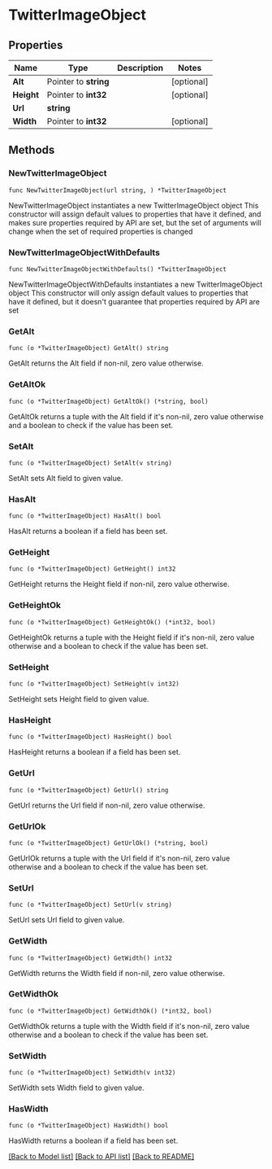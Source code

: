 # TwitterImageObject

## Properties

Name | Type | Description | Notes
------------ | ------------- | ------------- | -------------
**Alt** | Pointer to **string** |  | [optional] 
**Height** | Pointer to **int32** |  | [optional] 
**Url** | **string** |  | 
**Width** | Pointer to **int32** |  | [optional] 

## Methods

### NewTwitterImageObject

`func NewTwitterImageObject(url string, ) *TwitterImageObject`

NewTwitterImageObject instantiates a new TwitterImageObject object
This constructor will assign default values to properties that have it defined,
and makes sure properties required by API are set, but the set of arguments
will change when the set of required properties is changed

### NewTwitterImageObjectWithDefaults

`func NewTwitterImageObjectWithDefaults() *TwitterImageObject`

NewTwitterImageObjectWithDefaults instantiates a new TwitterImageObject object
This constructor will only assign default values to properties that have it defined,
but it doesn't guarantee that properties required by API are set

### GetAlt

`func (o *TwitterImageObject) GetAlt() string`

GetAlt returns the Alt field if non-nil, zero value otherwise.

### GetAltOk

`func (o *TwitterImageObject) GetAltOk() (*string, bool)`

GetAltOk returns a tuple with the Alt field if it's non-nil, zero value otherwise
and a boolean to check if the value has been set.

### SetAlt

`func (o *TwitterImageObject) SetAlt(v string)`

SetAlt sets Alt field to given value.

### HasAlt

`func (o *TwitterImageObject) HasAlt() bool`

HasAlt returns a boolean if a field has been set.

### GetHeight

`func (o *TwitterImageObject) GetHeight() int32`

GetHeight returns the Height field if non-nil, zero value otherwise.

### GetHeightOk

`func (o *TwitterImageObject) GetHeightOk() (*int32, bool)`

GetHeightOk returns a tuple with the Height field if it's non-nil, zero value otherwise
and a boolean to check if the value has been set.

### SetHeight

`func (o *TwitterImageObject) SetHeight(v int32)`

SetHeight sets Height field to given value.

### HasHeight

`func (o *TwitterImageObject) HasHeight() bool`

HasHeight returns a boolean if a field has been set.

### GetUrl

`func (o *TwitterImageObject) GetUrl() string`

GetUrl returns the Url field if non-nil, zero value otherwise.

### GetUrlOk

`func (o *TwitterImageObject) GetUrlOk() (*string, bool)`

GetUrlOk returns a tuple with the Url field if it's non-nil, zero value otherwise
and a boolean to check if the value has been set.

### SetUrl

`func (o *TwitterImageObject) SetUrl(v string)`

SetUrl sets Url field to given value.


### GetWidth

`func (o *TwitterImageObject) GetWidth() int32`

GetWidth returns the Width field if non-nil, zero value otherwise.

### GetWidthOk

`func (o *TwitterImageObject) GetWidthOk() (*int32, bool)`

GetWidthOk returns a tuple with the Width field if it's non-nil, zero value otherwise
and a boolean to check if the value has been set.

### SetWidth

`func (o *TwitterImageObject) SetWidth(v int32)`

SetWidth sets Width field to given value.

### HasWidth

`func (o *TwitterImageObject) HasWidth() bool`

HasWidth returns a boolean if a field has been set.


[[Back to Model list]](../README.md#documentation-for-models) [[Back to API list]](../README.md#documentation-for-api-endpoints) [[Back to README]](../README.md)



